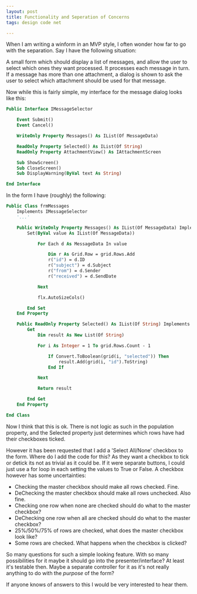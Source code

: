 ```yaml
---
layout: post
title: Functionality and Seperation of Concerns
tags: design code net

---
```


When I am writing a winform in an MVP style, I often wonder how far to go with the separation.  Say I have the following situation:

A small form which should display a list of messages, and allow the user to select which ones they want processed.  It processes each message in turn.  If a message has more than one attachment, a dialog is shown to ask the user to select which attachment should be used for that message.

Now while this is fairly simple, my interface for the message dialog looks like this:

```vb
Public Interface IMessageSelector

	Event Submit()
	Event Cancel()

	WriteOnly Property Messages() As IList(Of MessageData)

	ReadOnly Property Selected() As IList(Of String)
	ReadOnly Property AttachmentView() As IAttachmentScreen

	Sub ShowScreen()
	Sub CloseScreen()
	Sub DisplayWarning(ByVal text As String)

End Interface
```

In the form I have (roughly) the following:

```vb
Public Class frmMessages
	Implements IMessageSelector
	'...'

	Public WriteOnly Property Messages() As IList(Of MessageData) Implements IMessageSelector.Messages
		Set(ByVal value As IList(Of MessageData))

			For Each d As MessageData In value

				Dim r As Grid.Row = grid.Rows.Add
				r("id") = d.ID
				r("subject") = d.Subject
				r("from") = d.Sender
				r("received") = d.SendDate

			Next

			flx.AutoSizeCols()

		End Set
	End Property

	Public ReadOnly Property Selected() As IList(Of String) Implements IMessageSelector.Selected
		Get
			Dim result As New List(Of String)

			For i As Integer = 1 To grid.Rows.Count - 1

				If Convert.ToBoolean(grid(i, "selected")) Then
					result.Add(grid(i, "id").ToString)
				End If

			Next

			Return result

		End Get
	End Property

End Class
```

Now I think that this is ok.  There is not logic as such in the population property, and the Selected property just determines which rows have had their checkboxes ticked.

However it has been requested that I add a 'Select All/None' checkbox to the form.  Where do I add the code for this?  As they want a checkbox to tick or detick its not as trivial as it could be.  If it were separate buttons, I could just use a for loop in each setting the values to True or False.  A checkbox however has some uncertainties:

 - Checking the master checkbox should make all rows checked. Fine.
 - DeChecking the master checkbox should make all rows unchecked. Also fine.
 - Checking one row when none are checked should do what to the master checkbox?
 - DeChecking one row when all are checked should do what to the master checkbox?
 - 25%/50%/75% of rows are checked, what does the master checkbox look like?
 - Some rows are checked.  What happens when the checkbox is clicked?

So many questions for such a simple looking feature.  With so many possibilities for it maybe it should go into the presenter/interface?  At least it's testable then.  Maybe a separate controller for it as it's not really anything to do with the *purpose* of the form?

If anyone knows of answers to this I would be very interested to hear them.
